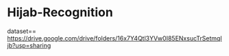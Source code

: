 # Hijab-Recognition


dataset== https://drive.google.com/drive/folders/16x7Y4Qtl3YVw0I85ENxsucTrSetmqljb?usp=sharing
